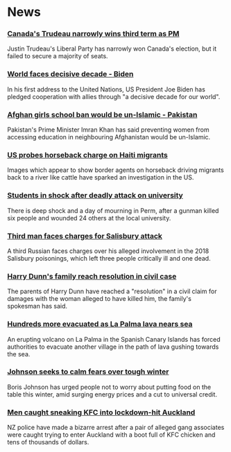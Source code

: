 # News
### [Canada's Trudeau narrowly wins third term as PM](https://www.bbc.com/news/world-us-canada-58634730)
Justin Trudeau's Liberal Party has narrowly won Canada's election, but it failed to secure a majority of seats.
### [World faces decisive decade - Biden](https://www.bbc.com/news/world-us-canada-58642139)
In his first address to the United Nations, US President Joe Biden has pledged cooperation with allies through "a decisive decade for our world".
### [Afghan girls school ban would be un-Islamic - Pakistan](https://www.bbc.com/news/world-asia-58639538)
Pakistan's Prime Minister Imran Khan has said preventing women from accessing education in neighbouring Afghanistan would be un-Islamic.
### [US probes horseback charge on Haiti migrants](https://www.bbc.com/news/world-us-canada-58637116)
Images which appear to show border agents on horseback driving migrants back to a river like cattle have sparked an investigation in the US.
### [Students in shock after deadly attack on university](https://www.bbc.com/news/world-europe-58640387)
There is deep shock and a day of mourning in Perm, after a gunman killed six people and wounded 24 others at the local university. 
### [Third man faces charges for Salisbury attack](https://www.bbc.com/news/uk-58635137)
A third Russian faces charges over his alleged involvement in the 2018 Salisbury poisonings, which left three people critically ill and one dead.
### [Harry Dunn's family reach resolution in civil case](https://www.bbc.com/news/uk-england-northamptonshire-58642224)
The parents of Harry Dunn have reached a "resolution" in a civil claim for damages with the woman alleged to have killed him, the family's spokesman has said.
### [Hundreds more evacuated as La Palma lava nears sea](https://www.bbc.com/news/world-europe-58636707)
An erupting volcano on La Palma in the Spanish Canary Islands has forced authorities to evacuate another village in the path of lava gushing towards the sea.
### [Johnson seeks to calm fears over tough winter](https://www.bbc.com/news/uk-politics-58641114)
Boris Johnson has urged people not to worry about putting food on the table this winter, amid surging energy prices and a cut to universal credit.
### [Men caught sneaking KFC into lockdown-hit Auckland](https://www.bbc.com/news/world-asia-pacific-58638752)
NZ police have made a bizarre arrest after a pair of alleged gang associates were caught trying to enter Auckland with a boot full of KFC chicken and tens of thousands of dollars.
